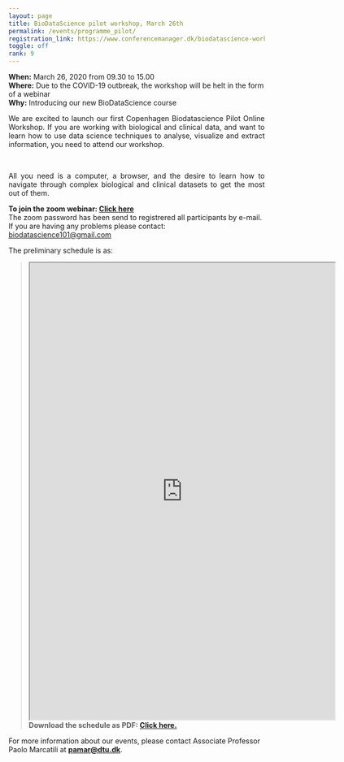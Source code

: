```yaml
---
layout: page
title: BioDataScience pilot workshop, March 26th
permalink: /events/programme_pilot/
registration_link: https://www.conferencemanager.dk/biodatascience-workshop
toggle: off
rank: 9
---
```


<b>When:</b> March 26, 2020  from 09.30 to 15.00
<br>
<b>Where:</b> Due to the COVID-19 outbreak, the workshop will be helt in the form of a webinar
<br>
<b>Why:</b> Introducing our new BioDataScience course
<p style="text-align:justify">We are excited to launch our first Copenhagen Biodatascience Pilot Online Workshop. If you are working with biological and clinical data, and want to learn how to use data science techniques to analyse, visualize and extract information, you need to attend our workshop. </p>
 <br>
 <p style="text-align:justify">All you need is a computer, a browser, and the desire to learn how to navigate through complex biological and clinical datasets to get the most out of them.</p>

<b> To join the zoom webinar:  <a href=" https://zoom.us/j/270125787?pwd=VVNjK1I0VFkrcVZDWSs0Uy82b3o2QT09 ">Click here </a></b>
<br>
The zoom password has been send to registrered all participants by e-mail. 
<br>
If you are having any problems please contact: biodatascience101@gmail.com


<!--<b> Registration link:  <a href="https://www.conferencemanager.dk/biodatascience-workshop">Click here </a></b>-->


The preliminary schedule is as:


<blockquote>
    <p>
        <iframe src="https://docs.google.com/document/d/e/2PACX-1vQDI28jeOKnA6X3X_NN7bSK2blmOGPRIsF8flEnQmRF397Q2eDZnPZVx6hLCvBB4U_B7fqLiLvO4mkB/pub?embedded=true" height="900" width="600"></iframe>
        <br>
        <b> Download the schedule as PDF: 
            <a                                   href="https://github.com/biodatascience101/BioDataScience101.github.io/raw/master/images/BioDataScience101-pilotworkshop.pdf">Click here.</a></b> 
    </p>
</blockquote>


For more information about our events, please contact Associate Professor Paolo Marcatili at **pamar@dtu.dk**.



